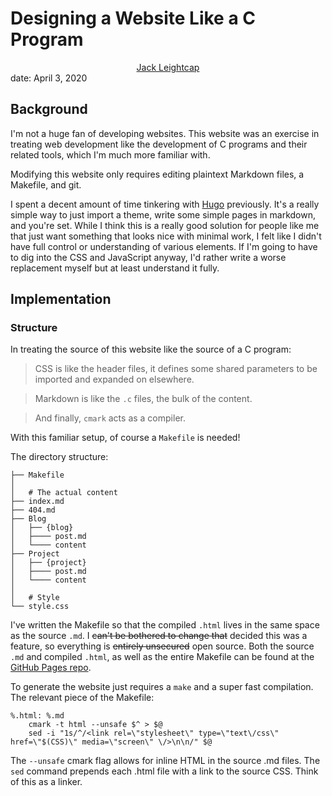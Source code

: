# Designing a Website Like a C Program
<center><a href="../../index.html">Jack Leightcap</a></center>
date: April 3, 2020

<script id="MathJax-script" async src="https://cdn.jsdelivr.net/npm/mathjax@3/es5/tex-mml-chtml.js"></script>

## Background

I'm not a huge fan of developing websites.
This website was an exercise in treating web development like the development of
C programs and their related tools, which I'm much more familiar with.

Modifying this website only requires editing plaintext Markdown files, a Makefile, and
git.

I spent a decent amount of time tinkering with [Hugo](https://gohugo.io/) previously.
It's a really simple way to just import a theme, write some simple pages in markdown, and you're set.
While I think this is a really good solution for people like me that just want
something that looks nice with minimal work, I felt like I didn't have full
control or understanding of various elements.
If I'm going to have to dig into the CSS and JavaScript anyway, I'd rather write a
worse replacement myself but at least understand it fully.

## Implementation
### Structure
In treating the source of this website like the source of a C program:

>CSS is like the header files, it defines some shared parameters to be imported and expanded on elsewhere.

>Markdown is like the `.c` files, the bulk of the content.

>And finally, `cmark` acts as a compiler.

With this familiar setup, of course a `Makefile` is needed!

The directory structure:

    ├── Makefile
    │
    │   # The actual content
    ├── index.md
    ├── 404.md
    ├── Blog
    │   ├── {blog}
    │   ├──── post.md
    │   └──── content
    ├── Project
    │   ├── {project}
    │   ├──── post.md
    │   └──── content
    │
    │   # Style
    └── style.css

I've written the Makefile so that the compiled `.html` lives in the same space as the source `.md`.
I ~~can't be bothered to change that~~ decided this was a feature, so everything is ~~entirely unsecured~~ open source.
Both the source `.md` and compiled `.html`, as well as the entire Makefile can
be found at the
[GitHub Pages repo](https://github.com/jleightcap/jleightcap.github.io).

To generate the website just requires a `make` and a super fast compilation.
The relevant piece of the Makefile:

```
%.html: %.md
    cmark -t html --unsafe $^ > $@
    sed -i "1s/^/<link rel=\"stylesheet\" type=\"text\/css\" href=\"$(CSS)\" media=\"screen\" \/>\n\n/" $@
```

The `--unsafe` cmark flag allows for inline HTML in the source .md files.
The `sed` command prepends each .html file with a link to the source CSS. Think of this as a linker.
